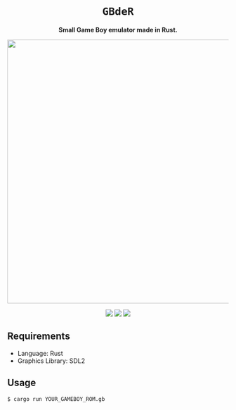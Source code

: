 <div align="center">
  <h1><code>GBdeR</code></h1>
  <p>
    <strong>Small Game Boy emulator made in Rust.</strong>
  </p>
</div>

<p align="center">
  <img width="600" src="https://user-images.githubusercontent.com/1584153/177574874-d0298fb8-0d35-44e3-91ea-bc43b11f74fc.png">
</p>

<p align="center">
   <img src="https://user-images.githubusercontent.com/1584153/181271214-3928f98b-1f8b-45b0-ade0-45dd191a3ce9.png">
   <img src="https://user-images.githubusercontent.com/1584153/181271227-9002c530-55fd-42d8-b6ee-a4fc586c78f4.png">
   <img src="https://user-images.githubusercontent.com/1584153/181271248-b7a2379e-ec40-40e6-8080-01b58e464575.png">
</p>


## Requirements

- Language: Rust
- Graphics Library: SDL2

## Usage

```
$ cargo run YOUR_GAMEBOY_ROM.gb
```

